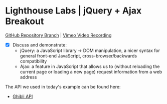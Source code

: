 # Lighthouse Labs | jQuery + Ajax Breakout

[GitHub Repository Branch](https://github.com/WarrenUhrich/lighthouse-labs-jquery-and-ajax-breakout/tree/2024.02.28-web-flex-all-11december2023) | [Vimeo Video Recording](https://vimeo.com/917763976/fe9f87354b?share=copy)

* [X] Discuss and demonstrate:
    * jQuery: a JavaScript library -> DOM manipulation, a nicer syntax for general front-end JavaScript, cross-browser/backwards compatibility
    * Ajax: a feature in JavaScript that allows us to (without reloading the current page or loading a new page) request information from a web address

The API we used in today's example can be found here:
* [Ghibli API](https://ghibliapi.vercel.app/)
